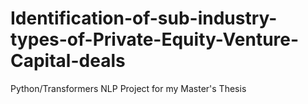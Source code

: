 # Identification-of-sub-industry-types-of-Private-Equity-Venture-Capital-deals
Python/Transformers NLP Project for my Master's Thesis
